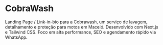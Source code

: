 # CobraWash
Landing Page / Link-in-bio para a Cobrawash, um serviço de lavagem, detalhamento e proteção para motos em Maceió. Desenvolvido com Next.js e Tailwind CSS. Foco em alta performance, SEO e agendamento rápido via WhatsApp.
